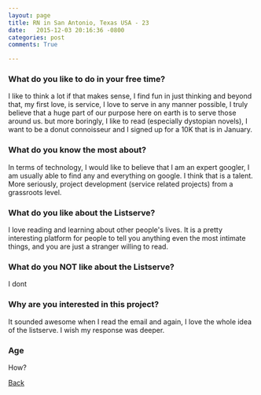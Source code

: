 ```yaml
---
layout: page
title: RN in San Antonio, Texas USA - 23
date:   2015-12-03 20:16:36 -0800
categories: post
comments: True

---
```


### What do you like to do in your free time?
<p>I like to think a lot if that makes sense, I find fun in just thinking and beyond that, my first love, is service, I love to serve in any manner possible, I truly believe that a huge part of our purpose here on earth is to serve those around us. but more boringly, I like to read (especially dystopian novels), I want to be a donut connoisseur and I signed up for a 10K that is in January. </p>

### What do you know the most about?
<p>In terms of technology, I would like to believe that I am an expert googler, I am usually able to find any and everything on google. I think that is a talent. More seriously, project development (service related projects) from a grassroots level. </p>

### What do you like about the Listserve?
<p>I love reading and learning about other people's lives. It is a pretty interesting platform for people to tell you anything even the most intimate things, and you are just a stranger willing to read.</p>

### What do you NOT like about the Listserve?
<p>I dont</p>

### Why are you interested in this project?
<p>It sounded awesome when I read the email and again, I love the whole idea of the listserve. I wish my response was deeper. </p>

### Age
<p>How?</p>

[Back][1]

[1]: /home/responders/all
